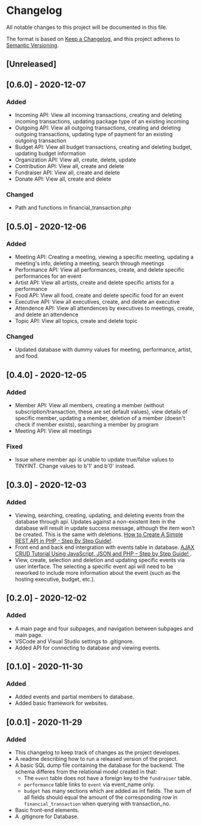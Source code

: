 # Changelog
All notable changes to this project will be documented in this file.

The format is based on [Keep a Changelog](https://keepachangelog.com/en/1.0.0/),
and this project adheres to [Semantic Versioning](https://semver.org/spec/v2.0.0.html).

## [Unreleased]

## [0.6.0] - 2020-12-07
### Added
- Incoming API: View all incoming transactions, creating and deleting incoming transactions, updating package type of an existing incoming
- Outgoing API: View all outgoing transactions, creating and deleting outgoing transactions, updating type of payment for an existing outgoing transaction
- Budget API: View all budget transactions, creating and deleting budget, updating budget information
- Organization API: View all, create, delete, update
- Contribution API: View all, create and delete
- Fundraiser API: View all, create and delete
- Donate API: View all, create and delete

### Changed
- Path and functions in financial_transaction.php

## [0.5.0] - 2020-12-06
### Added
- Meeting API: Creating a meeting, viewing a specific meeting, updating a meeting's info, deleting a meeting, search through meetings 
- Performance API: View all performances, create, and delete specific performances for an event
- Artist API: View all artists, create and delete specific artists for a performance
- Food API: View all food, create and delete specific food for an event
- Executive API: View all executives, create, and delete an executive
- Attendence API: View all attendences by executives to meetings, create, and delete an attendence
- Topic API: View all topics, create and delete topic

### Changed
- Updated database with dummy values for meeting, performance, artist, and food. 

## [0.4.0] - 2020-12-05
### Added
- Member API: View all members, creating a member (without subscription/transaction, these are set default values), view details of specific member, updating a member, deletion of a member (doesn't check if member exists), searching a member by program
- Meeting API: View all meetings

### Fixed
- Issue where member api is unable to update true/false values to TINYINT. Change values to b'1' and b'0' instead. 

## [0.3.0] - 2020-12-03
### Added
- Viewing, searching, creating, updating, and deleting events from the database through api. Updates against a non-existent item in the database will result in update success message, although the item won't be created. This is the same with deletions. [How to Create A Simple REST API in PHP - Step By Step Guide!](https://codeofaninja.com/2017/02/create-simple-rest-api-in-php.html).
- Front end and back end intergration with events table in database. [AJAX CRUD Tutorial Using JavaScript, JSON and PHP – Step by Step Guide! ](https://codeofaninja.com/2015/06/php-crud-with-ajax-and-oop.html).
- View, create, selection and deletion and updating specific events via user interface. The selecting a specific event api will need to be reworked to include more information about the event (such as the hosting executive, budget, etc.).

## [0.2.0] - 2020-12-02
### Added
- A main page and four subpages, and navigation between subpages and main page. 
- VSCode and Visual Studio settings to .gitignore. 
- Added API for connecting to database and viewing events. 


## [0.1.0] - 2020-11-30 
### Added
- Added events and partial members to database.
- Added basic framework for websites.

## [0.0.1] - 2020-11-29
### Added
- This changelog to keep track of changes as the project developes. 
- A readme describing how to run a released version of the project. 
- A basic SQL dump file containing the database for the backend. The schema differes from the relational model created in that:
  * The `event` table does not have a foreign key to the `fundraiser` table.
  * `performance` table links to `event` via event_name only.
  * `budget` has many sections which are added as int fields. The sum of all fields should equal the amount of the corresponding row in `financial_transaction` when querying with transaction_no.
- Basic front-end elements.
- A .gitignore for Database. 